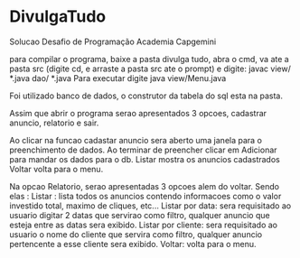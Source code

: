 # DivulgaTudo
Solucao Desafio de Programação  Academia Capgemini

para compilar o programa, baixe a pasta divulga tudo, abra o cmd, va ate a pasta src (digite cd, e arraste a pasta src ate o prompt) e digite: javac view/ *.java dao/ *.java
Para executar digite java view/Menu.java

Foi utilizado banco de dados, o construtor da tabela do sql esta na pasta.

Assim que abrir o programa serao apresentados 3 opcoes, cadastrar anuncio, relatorio e sair.

Ao clicar na funcao cadastar anuncio sera aberto uma janela para o preenchimento de dados.
Ao terminar de preencher clicar em Adicionar para mandar os dados para o db.
Listar mostra os anuncios cadastrados
Voltar volta para o menu.

Na opcao Relatorio, serao apresentadas 3 opcoes alem do voltar.
Sendo elas : Listar : lista todos os anuncios contendo informacoes como o valor investido total, maximo de cliques, etc...
             Listar por data: sera requisitado ao usuario digitar 2 datas que servirao como filtro, qualquer anuncio que esteja entre as datas sera exibido.
             Listar por cliente: sera requisitado ao usuario o nome do cliente que servira como filtro, qualquer anuncio pertencente a esse cliente sera exibido.
             Voltar: volta para o menu.

